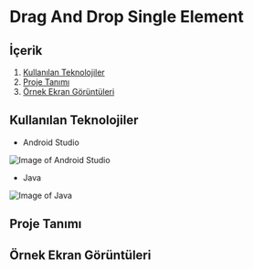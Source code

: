 # Drag And Drop Single Element

## İçerik

1. [Kullanılan Teknolojiler](https://github.com/mehmetaydintr/Bayrak_Quiz_App/blob/main/README.md#kullan%C4%B1lan-teknolojiler)
2. [Proje Tanımı](https://github.com/mehmetaydintr/Bayrak_Quiz_App/blob/main/README.md#proje-tan%C4%B1m%C4%B1)
3. [Örnek Ekran Görüntüleri](https://github.com/mehmetaydintr/Bayrak_Quiz_App/blob/main/README.md#%C3%B6rnek-ekran-g%C3%B6r%C3%BCnt%C3%BCleri)


## Kullanılan Teknolojiler

  + Android Studio

![Image of Android Studio](https://www.xda-developers.com/files/2017/04/android-studio-logo.png)

  + Java

![Image of Java](https://yazilimamelesi.files.wordpress.com/2013/03/java_logo.jpg)


## Proje Tanımı

## Örnek Ekran Görüntüleri

